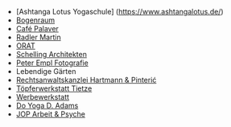 
-   [Ashtanga Lotus Yogaschule] (https://www.ashtangalotus.de/)
-   [Bogenraum](https://www.bogenraum.de)
-   [Café Palaver](http://www.cafepalaver.de/)
-   [Radler Martin](http://radler-martin.de/)
-   [ORAT](https://orat.de/html)
-   [Schelling Architekten](https://schelling-architekten.de/)
-   [Peter Empl Fotografie](http://www.peter-empl.de/)
-   Lebendige Gärten
-   [Rechtsanwaltskanzlei Hartmann & Pinterić](https://www.sfp-kanzlei.de)
-   [Töpferwerkstatt Tietze](http://www.toepferei-tietze.de/)
-   [Werbewerkstatt](http://werbewerkstatt-karlsruhe.de/)
-   [Do Yoga D. Adams](https://www.do-yoga.de/)
-   [JOP Arbeit & Psyche](http://www.jop-arbeit-und-psyche.de/)
